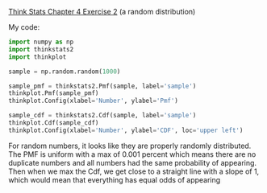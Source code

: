 [Think Stats Chapter 4 Exercise 2](http://greenteapress.com/thinkstats2/html/thinkstats2005.html#toc41) (a random distribution)

My code:
``` python
import numpy as np
import thinkstats2
import thinkplot

sample = np.random.random(1000)

sample_pmf = thinkstats2.Pmf(sample, label='sample')
thinkplot.Pmf(sample_pmf)
thinkplot.Config(xlabel='Number', ylabel='Pmf')

sample_cdf = thinkstats2.Cdf(sample, label='sample')
thinkplot.Cdf(sample_cdf)
thinkplot.Config(xlabel='Number', ylabel='CDF', loc='upper left')
```

For random numbers, it looks like they are properly randomly distributed.  The PMF is uniform with a max of 0.001 percent which means there are no duplicate numbers and all numbers had the same probability of appearing. Then when we max the Cdf, we get close to a straight line with a slope of 1, which would mean that everything has equal odds of appearing
